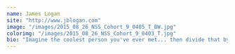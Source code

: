 ```yaml
---
name: James Logan
site: "http://www.jblogan.com"
image: "/images/2015_08_26_NSS_Cohort_9_0405_T_BW.jpg"
colorimg: "/images/2015_08_26_NSS_Cohort_9_0403_T.jpg"
bio: "Imagine the coolest person you've ever met... then divide that by like three or four. When I'm not writing snarky bios about myself I'm coding, reading scifi, or pretending to be really into fitness."
---
```

